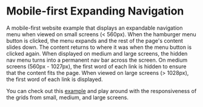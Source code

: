 <h1>Mobile-first Expanding Navigation</h1>

<p>A mobile-first website example that displays an expandable navigation menu when viewed on small screens (< 560px). When the hamburger menu button is clicked, the menu expands and the rest of the page's content slides down. The content returns to where it was when the menu button is clicked again. When displayed on medium and large screens, the hidden nav menu turns into a permanent nav bar across the screen. On medium screens (560px - 1027px), the first word of each link is hidden to ensure that the content fits the page. When viewed on large screens (> 1028px), the first word of each link is displayed.</p>

<p>You can check out this <a href="https://htmlpreview.github.io/?https://github.com/DevJHennessy/Responsive_Design_Navigation/blob/master/ExpandingNavigation/index.html">example</a> and play around with the responsiveness of the grids from small, medium, and large screens.</p>
